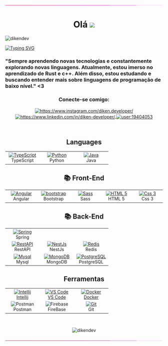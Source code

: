<img src="./assets/borderseparator.gif" alt="dikendev" /> 
<h1 align="center"> Olá <img src="https://media.giphy.com/media/hvRJCLFzcasrR4ia7z/giphy.gif" width="5%"></h1>
<p align="left"> <img src="https://komarev.com/ghpvc/?username=dikendev&label=Profile%20views&color=0e75b6&style=flat" alt="dikendev" /> </p>

[![Typing SVG](https://readme-typing-svg.demolab.com?font=Fira+Code&weight=500&size=25&duration=3000&pause=1000&width=435&lines=Full+Stack+Developer)](https://git.io/typing-svg)
</br>

<h3> "Sempre aprendendo novas tecnologias e constantemente explorando novas linguagens. Atualmente, estou imerso no aprendizado de Rust e c++. Além disso, estou estudando e buscando entender mais sobre linguagens de programação de baixo nível." <3 </h3> 
  
<h3 align="center">Conecte-se comigo:</h3>
<p align="center">
  <a href="https://www.instagram.com/diken.developer/" target="blank">
    <img align="center" src="https://raw.githubusercontent.com/rahuldkjain/github-profile-readme-generator/master/src/images/icons/Social/instagram.svg" alt="https://www.instagram.com/diken.developer/" height="30" width="40" />
  </a>
  <a href="https://www.linkedin.com/in/diken-developer/" target="blank">
    <img align="center" src="https://raw.githubusercontent.com/rahuldkjain/github-profile-readme-generator/master/src/images/icons/Social/linked-in-alt.svg" alt="https://www.linkedin.com/in/diken-developer/" height="30" width="40" />
  </a>
  <a href="https://stackoverflow.com/users/user:19404053" target="blank">
    <img align="center" src="https://raw.githubusercontent.com/rahuldkjain/github-profile-readme-generator/master/src/images/icons/Social/stack-overflow.svg" alt="user:19404053" height="30" width="40" />
  </a>
</p>
</br>
<div align="center">


<h2> <strong> Languages </strong></h2>
<table>
    <tr>
      <td align="center" width="96">
          <a href="https://www.typescriptlang.org/" target="_blank" rel="noreferrer"> 
            <img src="https://techstack-generator.vercel.app/ts-icon.svg" width="50" height="50" alt="TypeScript"/>
          </a>
          <br>TypeScript
      </td>
      <td align="center" width="96">
          <a href="https://www.python.org/" target="_blank" rel="noreferrer"> 
            <img src="https://techstack-generator.vercel.app/python-icon.svg" width="50" height="50" alt="Python" />
          </a>
          <br>Python
      </td>
      <td align="center" width="96">
          <a href="https://www.w3schools.com/java/" target="_blank" rel="noreferrer"> 
            <img src="https://techstack-generator.vercel.app/java-icon.svg" width="50" height="50" alt="Java" />
          </a>
      <br>Java
     </td>
    </tr>
</table>


<h2> <strong> 📚 Front-End </strong></h2>
<table>
  <tr>
     <td align="center" width="96">
        <a href="https://angular.io/" target="_blank" rel="noreferrer"> 
          <img src="https://cdn.jsdelivr.net/gh/devicons/devicon/icons/angularjs/angularjs-original.svg" width="50" height="50" alt="Angular" />
        </a>
        <br>Angular
     </td>
    <td align="center" width="96">
        <a href="https://getbootstrap.com/" target="_blank" rel="noreferrer">
          <img src="https://skillicons.dev/icons?i=bootstrap" width="50" height="50" alt="bootstrap" />
        </a>
        <br>Bootstrap
     </td>
     <td align="center" width="96">
        <a href="https://sass-lang.com/" target="_blank" rel="noreferrer"> 
          <img src="https://techstack-generator.vercel.app/sass-icon.svg" width="50" height="50" alt="Sass" />
        </a>  
        <br>Sass
     </td>
    <td align="center" width="96">
        <a href="https://www.w3schools.com/html/" target="_blank" rel="noreferrer">
          <img src="https://cdn.jsdelivr.net/gh/devicons/devicon/icons/html5/html5-plain-wordmark.svg" width="50" height="50" alt="HTML 5" />
        </a>
        <br>HTML 5
     </td>
     <td align="center" width="96">
        <a href="https://www.w3schools.com/css/" target="_blank" rel="noreferrer"> 
          <img src="https://cdn.jsdelivr.net/gh/devicons/devicon/icons/css3/css3-plain-wordmark.svg" width="50" height="50" alt="Css 3" />
        </a>
        <br>Css 3
     </td>
  </tr>
</table>

<h2> <strong> 📚 Back-End </strong></h2>
<table>
  <tr>
     <td align="center" width="96">
        <a href="https://spring.io/" target="_blank" rel="noreferrer"> 
          <img src="https://cdn.jsdelivr.net/gh/devicons/devicon/icons/spring/spring-original.svg"  width="50" height="50" alt="Spring" />
        </a>  
        <br>Spring
     </td>
  </tr>
  <tr>
     <td align="center" width="96">
        <a href="https://www.redhat.com/pt-br/topics/api/what-is-a-rest-api" target="_blank" rel="noreferrer"> 
          <img src="https://techstack-generator.vercel.app/restapi-icon.svg" width="50" height="50" alt="RestAPI" />
        </a>  
        <br>RestAPI
     </td>
     <td align="center" width="96">
        <a href="https://nestjs.com/" target="_blank" rel="noreferrer"> 
          <img src="https://cdn.jsdelivr.net/gh/devicons/devicon/icons/nestjs/nestjs-plain.svg" width="50" height="50" alt="NestJs" />
        </a>
        <br>NestJs
     </td>
     <td align="center" width="96">
        <a href="https://www.redhat.com/pt-br/topics/api/what-is-a-rest-api" target="_blank" rel="noreferrer"> 
          <img src="https://skillicons.dev/icons?i=redis" width="50" height="50" alt="Redis" />
        </a>
        <br>Redis
     </td>
  </tr>
  <tr>
     <td align="center" width="96">
        <a href="https://www.mysql.com/" target="_blank" rel="noreferrer">
          <img src="https://techstack-generator.vercel.app/mysql-icon.svg" width="50" height="50" alt="Mysql" />
        </a>
        <br>Mysql
     </td>
     <td align="center" width="96">
        <a href="https://www.redhat.com/pt-br/topics/api/what-is-a-rest-api" target="_blank" rel="noreferrer"> 
          <img src="https://cdn.jsdelivr.net/gh/devicons/devicon/icons/mongodb/mongodb-original.svg" width="50" height="50" alt="MongoDB"/>
        </a>  
        <br>MongoDB
     </td>
     <td align="center" width="96">
        <a href="https://www.redhat.com/pt-br/topics/api/what-is-a-rest-api" target="_blank" rel="noreferrer"> 
          <img src="https://skillicons.dev/icons?i=postgres" width="50" height="50" alt="PostgreSQL" />
        </a>
        <br>PostgreSQL
     </td>
  </tr>
</table>

<h2> <strong> Ferramentas </strong></h2>
<table>
  <tr>
     <td align="center"  width="96">
       <a href="https://www.jetbrains.com/pt-br/idea/" target="_blank" rel="noreferrer"> 
          <img src="https://cdn.jsdelivr.net/gh/devicons/devicon/icons/intellij/intellij-original.svg" width="50" height="50" alt="Intellij" />
       <br>Intellij
       </a>
     </td>
     <td align="center"  width="96">
       <a href="https://code.visualstudio.com/" target="_blank" rel="noreferrer"> 
          <img src="https://upload.wikimedia.org/wikipedia/commons/9/9a/Visual_Studio_Code_1.35_icon.svg" width="50" height="50" alt="VS Code"/>
       <br>VS Code
     </td>
     <td align="center" width="96">
       <a href="https://code.visualstudio.com/" target="_blank" rel="noreferrer"> 
          <img src="https://techstack-generator.vercel.app/docker-icon.svg" width="55" height="55" alt="Docker" />
       <br>Docker
       </a>
     </td>
  </tr>
  <tr>
    <td align="center" width="96">
        <img src="https://user-images.githubusercontent.com/25181517/192109061-e138ca71-337c-4019-8d42-4792fdaa7128.png" width="50" height="50" alt="Postman" />
        <br>Postman
      </td>
      <td align="center" width="96">
        <img src="https://cdn.jsdelivr.net/gh/devicons/devicon/icons/firebase/firebase-plain.svg" width="50" height="50" alt="Firebase" />
        <br>FireBase
      </td>
      <td align="center" width="96">
        <a href="#git" >
          <img src="https://upload.wikimedia.org/wikipedia/commons/thumb/3/3f/Git_icon.svg/1200px-Git_icon.svg.png" width="50" height="50" alt="Git" />
        </a>
        <br>Git
      </td>
 <!-- <td align="center" width="96">
        <a href="https://www.gnu.org/software/bash/" target="_blank" rel="noreferrer"> 
         <img src="https://www.vectorlogo.zone/logos/gnu_bash/gnu_bash-icon.svg" width="48" height="48" alt="Bash" />
        </a>
        <br>Bash
      </td>
      -->
  </tr> 
</table>  
</br>
</div>

<p align="center"><img src="https://github-readme-stats.vercel.app/api/top-langs?username=dikendev&show_icons=true&locale=en&" alt="dikendev" /></p>
<img src="./assets/borderseparator.gif" alt="dikendev" /> 
